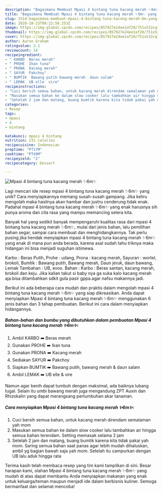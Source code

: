 ```yaml
---
description: "Bagaimana Membuat Mpasi 4 bintang tuna kacang merah ✨6m✨ yang Enak"
title: "Bagaimana Membuat Mpasi 4 bintang tuna kacang merah ✨6m✨ yang Enak"
slug: 1514-bagaimana-membuat-mpasi-4-bintang-tuna-kacang-merah-6m-yang-enak
date: 2020-10-23T08:22:58.253Z
image: https://img-global.cpcdn.com/recipes/857927e24ee1af20/751x532cq70/mpasi-4-bintang-tuna-kacang-merah-✨6m✨-foto-resep-utama.jpg
thumbnail: https://img-global.cpcdn.com/recipes/857927e24ee1af20/751x532cq70/mpasi-4-bintang-tuna-kacang-merah-✨6m✨-foto-resep-utama.jpg
cover: https://img-global.cpcdn.com/recipes/857927e24ee1af20/751x532cq70/mpasi-4-bintang-tuna-kacang-merah-✨6m✨-foto-resep-utama.jpg
author: Aaron Graham
ratingvalue: 3.1
reviewcount: 14
recipeingredient:
- " KARBO  Beras merah"
- " PROHE  Ikan tuna"
- " PRONA  Kacang merah"
- " SAYUR  Pakchoy"
- " BUMTIK  Bawang putih bawang merah  daun salam"
- " LEMAK  UB elle  vire"
recipeinstructions:
- "Cuci bersih semua bahan, untuk kacang merah direndam semalaman yah mom"
- "Masukan semua bahan ke dalam slow cooker lalu tambahkan air hingga semua bahan terendam. Setting memasak selama 2 jam"
- "Setelah 2 jam dan matang, buang bumtik karena kita tidak pakai yah mom. Saring semua bahan saat panas agar lebih mudah dihaluskan, ambil yg bagian bawah saja yah mom. Setelah itu campurkan dengan UB lalu aduk hingga rata"
categories:
- Resep
tags:
- mpasi
- 4
- bintang

katakunci: mpasi 4 bintang 
nutrition: 231 calories
recipecuisine: Indonesian
preptime: "PT17M"
cooktime: "PT49M"
recipeyield: "2"
recipecategory: Dessert

---
```



![Mpasi 4 bintang tuna kacang merah ✨6m✨](https://img-global.cpcdn.com/recipes/857927e24ee1af20/751x532cq70/mpasi-4-bintang-tuna-kacang-merah-✨6m✨-foto-resep-utama.jpg)

Lagi mencari ide resep mpasi 4 bintang tuna kacang merah ✨6m✨ yang unik? Cara menyiapkannya memang susah-susah gampang. Jika keliru mengolah maka hasilnya akan hambar dan justru cenderung tidak enak. Padahal mpasi 4 bintang tuna kacang merah ✨6m✨ yang enak harusnya sih punya aroma dan cita rasa yang mampu memancing selera kita.

Banyak hal yang sedikit banyak mempengaruhi kualitas rasa dari mpasi 4 bintang tuna kacang merah ✨6m✨, mulai dari jenis bahan, lalu pemilihan bahan segar, sampai cara membuat dan menghidangkannya. Tak perlu pusing jika hendak menyiapkan mpasi 4 bintang tuna kacang merah ✨6m✨ yang enak di mana pun anda berada, karena asal sudah tahu triknya maka hidangan ini bisa menjadi suguhan istimewa.

Karbo : Beras Putih, Prohe : udang, Prona : kacang merah, Sayuran : wortel, brokoli, Bumtik : Bawang putih, Bawang merah, Daun jeruk, daun bawang, Lemak Tambahan : UB, evoo. Bahan : Karbo : Beras santan, kacang merah, brokoli dan keju. Jika kalian takut si baby nya ga suka kalo kacang merah aja.bisa ditambahkan sdkit gula pasir gppa.agar nafsu makannya jadi.


Berikut ini ada beberapa cara mudah dan praktis dalam mengolah mpasi 4 bintang tuna kacang merah ✨6m✨ yang siap dikreasikan. Anda dapat menyiapkan Mpasi 4 bintang tuna kacang merah ✨6m✨ menggunakan 6 jenis bahan dan 3 tahap pembuatan. Berikut ini cara dalam menyiapkan hidangannya.

<!--inarticleads1-->

##### Bahan-bahan dan bumbu yang dibutuhkan dalam pembuatan Mpasi 4 bintang tuna kacang merah ✨6m✨:

1. Ambil  KARBO ➡️ Beras merah
1. Gunakan  PROHE ➡️ Ikan tuna
1. Gunakan  PRONA ➡️ Kacang merah
1. Sediakan  SAYUR ➡️ Pakchoy
1. Siapkan  BUMTIK ➡️ Bawang putih, bawang merah &amp; daun salam
1. Ambil  LEMAK ➡️ UB elle &amp; vire


Namun agar benih dapat tumbuh dengan maksimal, ada baiknya lubang tugal. Selain itu umbi bawang merah juga mengandung ZPT Auxin dan Rhizokalin yang dapat merangsang pertumbuhan akar tanaman. 

<!--inarticleads2-->

##### Cara menyiapkan Mpasi 4 bintang tuna kacang merah ✨6m✨:

1. Cuci bersih semua bahan, untuk kacang merah direndam semalaman yah mom
1. Masukan semua bahan ke dalam slow cooker lalu tambahkan air hingga semua bahan terendam. Setting memasak selama 2 jam
1. Setelah 2 jam dan matang, buang bumtik karena kita tidak pakai yah mom. Saring semua bahan saat panas agar lebih mudah dihaluskan, ambil yg bagian bawah saja yah mom. Setelah itu campurkan dengan UB lalu aduk hingga rata




Terima kasih telah membaca resep yang tim kami tampilkan di sini. Besar harapan kami, olahan Mpasi 4 bintang tuna kacang merah ✨6m✨ yang mudah di atas dapat membantu Anda menyiapkan makanan yang enak untuk keluarga/teman maupun menjadi ide dalam berbisnis kuliner. Semoga bermanfaat dan selamat mencoba!
